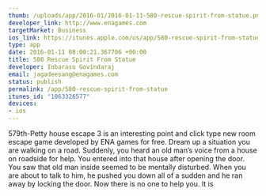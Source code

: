 ```yaml
--- 
thumb: /uploads/app/2016-01/2016-01-11-580-rescue-spirit-from-statue.png
developer_link: http://www.enagames.com
targetMarket: Business
ios_link: https://itunes.apple.com/us/app/580-rescue-spirit-from-statue/id1063326577?mt=8
type: app
date: 2016-01-11 08:00:21.367706 +00:00
title: 580 Rescue Spirit From Statue
developer: Inbarasu Govindaraj
email: jagadeesang@enagames.com
status: publish
permalink: /app/580-rescue-spirit-from-statue
itunes_id: "1063326577"
devices: 
- ios
---
```


579th-Petty house escape 3 is an interesting point and click type new room escape game developed by ENA games for free. Dream up a situation you are walking on a road. Suddenly, you heard an old man’s voice from a house on roadside for help. You entered into that house after opening the door. You saw that old man inside seemed to be mentally disturbed. When you are about to talk to him, he pushed you down all of a sudden and he ran away by locking the door. Now there is no one to help you. It is
